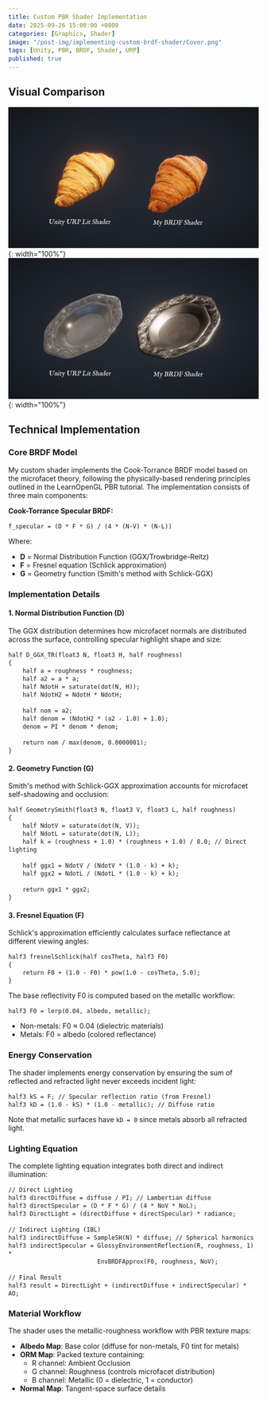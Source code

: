 ```yaml
---
title: Custom PBR Shader Implementation
date: 2025-09-26 15:00:00 +0800
categories: [Graphics, Shader]
image: "/post-img/implementing-custom-brdf-shader/Cover.png"
tags: [Unity, PBR, BRDF, Shader, URP]
published: true
---
```


## Visual Comparison
![Croissant](/post-img/implementing-custom-brdf-shader/BRDF1.png){: width="100%"} <br />
![Metal Plate](/post-img/implementing-custom-brdf-shader/BRDF2.png){: width="100%"} <br />

## Technical Implementation

### Core BRDF Model

My custom shader implements the Cook-Torrance BRDF model based on the microfacet theory, following the physically-based rendering principles outlined in the LearnOpenGL PBR tutorial. The implementation consists of three main components:

**Cook-Torrance Specular BRDF:**
```
f_specular = (D * F * G) / (4 * (N·V) * (N·L))
```

Where:
- **D** = Normal Distribution Function (GGX/Trowbridge-Reitz)
- **F** = Fresnel equation (Schlick approximation)
- **G** = Geometry function (Smith's method with Schlick-GGX)

### Implementation Details

#### 1. Normal Distribution Function (D)
The GGX distribution determines how microfacet normals are distributed across the surface, controlling specular highlight shape and size:

```hlsl
half D_GGX_TR(float3 N, float3 H, half roughness)
{
    half a = roughness * roughness;
    half a2 = a * a;
    half NdotH = saturate(dot(N, H));
    half NdotH2 = NdotH * NdotH;
    
    half nom = a2;
    half denom = (NdotH2 * (a2 - 1.0) + 1.0);
    denom = PI * denom * denom;
    
    return nom / max(denom, 0.0000001);
}
```

#### 2. Geometry Function (G)
Smith's method with Schlick-GGX approximation accounts for microfacet self-shadowing and occlusion:

```hlsl
half GeometrySmith(float3 N, float3 V, float3 L, half roughness)
{
    half NdotV = saturate(dot(N, V));
    half NdotL = saturate(dot(N, L));
    half k = (roughness + 1.0) * (roughness + 1.0) / 8.0; // Direct lighting
    
    half ggx1 = NdotV / (NdotV * (1.0 - k) + k);
    half ggx2 = NdotL / (NdotL * (1.0 - k) + k);
    
    return ggx1 * ggx2;
}
```

#### 3. Fresnel Equation (F)
Schlick's approximation efficiently calculates surface reflectance at different viewing angles:

```hlsl
half3 fresnelSchlick(half cosTheta, half3 F0)
{
    return F0 + (1.0 - F0) * pow(1.0 - cosTheta, 5.0);
}
```

The base reflectivity F0 is computed based on the metallic workflow:
```hlsl
half3 F0 = lerp(0.04, albedo, metallic);
```
- Non-metals: F0 ≈ 0.04 (dielectric materials)
- Metals: F0 = albedo (colored reflectance)

### Energy Conservation

The shader implements energy conservation by ensuring the sum of reflected and refracted light never exceeds incident light:

```hlsl
half3 kS = F; // Specular reflection ratio (from Fresnel)
half3 kD = (1.0 - kS) * (1.0 - metallic); // Diffuse ratio
```

Note that metallic surfaces have `kD = 0` since metals absorb all refracted light.

### Lighting Equation

The complete lighting equation integrates both direct and indirect illumination:

```hlsl
// Direct Lighting
half3 directDiffuse = diffuse / PI; // Lambertian diffuse
half3 directSpecular = (D * F * G) / (4 * NoV * NoL);
half3 DirectLight = (directDiffuse + directSpecular) * radiance;

// Indirect Lighting (IBL)
half3 indirectDiffuse = SampleSH(N) * diffuse; // Spherical harmonics
half3 indirectSpecular = GlossyEnvironmentReflection(R, roughness, 1) * 
                         EnvBRDFApprox(F0, roughness, NoV);

// Final Result
half3 result = DirectLight + (indirectDiffuse + indirectSpecular) * AO;
```

### Material Workflow

The shader uses the metallic-roughness workflow with PBR texture maps:

- **Albedo Map**: Base color (diffuse for non-metals, F0 tint for metals)
- **ORM Map**: Packed texture containing:
  - R channel: Ambient Occlusion
  - G channel: Roughness (controls microfacet distribution)
  - B channel: Metallic (0 = dielectric, 1 = conductor)
- **Normal Map**: Tangent-space surface details




